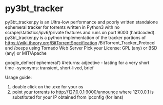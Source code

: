 # py3bt_tracker
py3bt_tracker.py is an Ultra-low performance and poorly written standalone ephemeral tracker for torrents written in Python3 
with no scrape/statistics/ipv6/private features and runs on port 9000 (hardcoded).  py3bt_tracker.py is a python implementation of
the tracker portions of https://wiki.theory.org/BitTorrentSpecification /BitTorrent_Tracker_Protocol and /beeps using Tornado Web Server
Pick your License: GPL (any) or BSD (any) or MIT/Apache


google_define('ephemeral') #returns: adjective - lasting for a very short time -synonyms: transient, short-lived, brief


Usage guide:
1) double click on the .exe for your os
2) point your torrents to http://127.0.0.1:9000/announce 
where 127.0.0.1 is substituted for your IP obtained from ipconfig (for lans)
